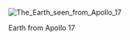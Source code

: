 ![The_Earth_seen_from_Apollo_17](https://github.com/user-attachments/assets/9854ebde-25da-4dac-a3ab-ad6b8d6066be)

Earth from Apollo 17
